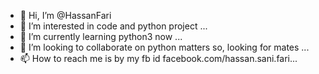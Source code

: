 - 👋 Hi, I’m @HassanFari
- 👀 I’m interested in code and python project ...
- 🌱 I’m currently learning python3 now ...
- 💞️ I’m looking to collaborate on python matters so, looking for mates ...
- 📫 How to reach me is by my fb id facebook.com/hassan.sani.fari...

<!---
HassanFari/HassanFari is a ✨ special ✨ repository because its `README.md` (this file) appears on your GitHub profile.
You can click the Preview link to take a look at your changes.
--->
